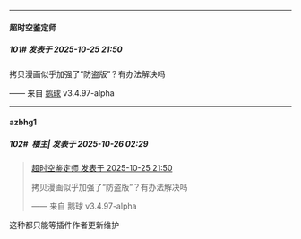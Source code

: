 ﻿
*****

####  超时空鉴定师  
##### 101#       发表于 2025-10-25 21:50

拷贝漫画似乎加强了“防盗版”？有办法解决吗

—— 来自 [鹅球](https://www.pgyer.com/xfPejhuq) v3.4.97-alpha


*****

####  azbhg1  
##### 102#         楼主| 发表于 2025-10-26 02:29

<blockquote><a href="httphttps://stage1st.com/2b/forum.php?mod=redirect&amp;goto=findpost&amp;pid=68626133&amp;ptid=2254551" target="_blank">超时空鉴定师 发表于 2025-10-25 21:50</a>

拷贝漫画似乎加强了“防盗版”？有办法解决吗

—— 来自 鹅球 v3.4.97-alpha</blockquote>
这种都只能等插件作者更新维护

